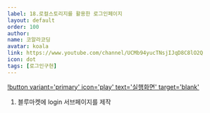 ```yaml
---
label: 18.로컬스토리지를 활용한 로그인페이지
layout: default
order: 100
author:
name: 코알라코딩
avatar: koala
link: https://www.youtube.com/channel/UCMb94yucTNsjIJqD8C8lO2Q
icon: dot
tags: [로그인구현]
---
```


[!button variant='primary' icon='play' text='실행화면' target='blank'](https://qwerewqwerew.github.io/source/webDesign/bluemarket/site/final_sub/index.html)

1. 블루마켓에 login 서브페이지를 제작
